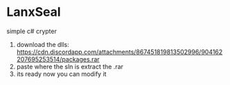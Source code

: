 # LanxSeal
simple c# crypter


1. download the dlls: https://cdn.discordapp.com/attachments/867451819813502996/904162207695253514/packages.rar
2. paste where the sln is extract the .rar
3. its ready now you can modify it
